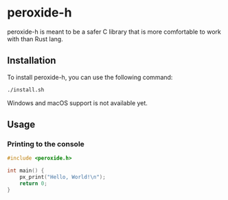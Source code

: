 # peroxide-h

peroxide-h is meant to be a safer C library that is more comfortable to work with than Rust lang.

## Installation

To install peroxide-h, you can use the following command:

```bash
./install.sh
```

Windows and macOS support is not available yet.

## Usage

### Printing to the console

```c
#include <peroxide.h>

int main() {
    px_print("Hello, World!\n");
    return 0;
}
```
